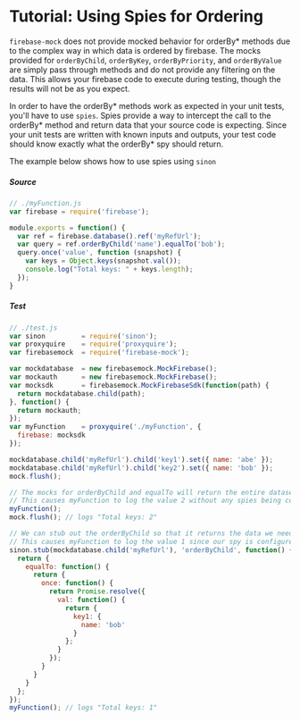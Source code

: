 # Tutorial: Using Spies for Ordering

`firebase-mock` does not provide mocked behavior for orderBy* methods due to the complex way in which data is ordered by firebase.  The mocks provided for `orderByChild`, `orderByKey`, `orderByPriority`, and `orderByValue` are simply pass through methods and do not provide any filtering on the data.  This allows your firebase code to execute during testing, though the results will not be as you expect.

In order to have the orderBy* methods work as expected in your unit tests, you'll have to use `spies`.  Spies provide a way to intercept the call to the orderBy* method and return data that your source code is expecting.  Since your unit tests are written with known inputs and outputs, your test code should know exactly what the orderBy* spy should return.

The example below shows how to use spies using `sinon`

##### Source

```js
// ./myFunction.js
var firebase = require('firebase');

module.exports = function() {
  var ref = firebase.database().ref('myRefUrl');
  var query = ref.orderByChild('name').equalTo('bob');
  query.once('value', function (snapshot) {
    var keys = Object.keys(snapshot.val());
    console.log("Total keys: " + keys.length);
  });
}
```

##### Test

```js
// ./test.js
var sinon         = require('sinon');
var proxyquire    = require('proxyquire');
var firebasemock  = require('firebase-mock');

var mockdatabase  = new firebasemock.MockFirebase();
var mockauth      = new firebasemock.MockFirebase();
var mocksdk       = firebasemock.MockFirebaseSdk(function(path) {
  return mockdatabase.child(path);
}, function() {
  return mockauth;
});
var myFunction    = proxyquire('./myFunction', {
  firebase: mocksdk
});

mockdatabase.child('myRefUrl').child('key1').set({ name: 'abe' });
mockdatabase.child('myRefUrl').child('key2').set({ name: 'bob' });
mock.flush();

// The mocks for orderByChild and equalTo will return the entire dataset at the current reference.
// This causes myFunction to log the value 2 without any spies being configured
myFunction();
mock.flush(); // logs "Total keys: 2"

// We can stub out the orderByChild so that it returns the data we need in our source code.
// This causes myFunction to log the value 1 since our spy is configured to only return the matched data.
sinon.stub(mockdatabase.child('myRefUrl'), 'orderByChild', function() {
  return {
    equalTo: function() {
      return {
        once: function() {
          return Promise.resolve({
            val: function() {
              return {
                key1: {
                  name: 'bob'
                }
              };
            }
          });
        }
      }
    }
  };
});
myFunction(); // logs "Total keys: 1"
```
